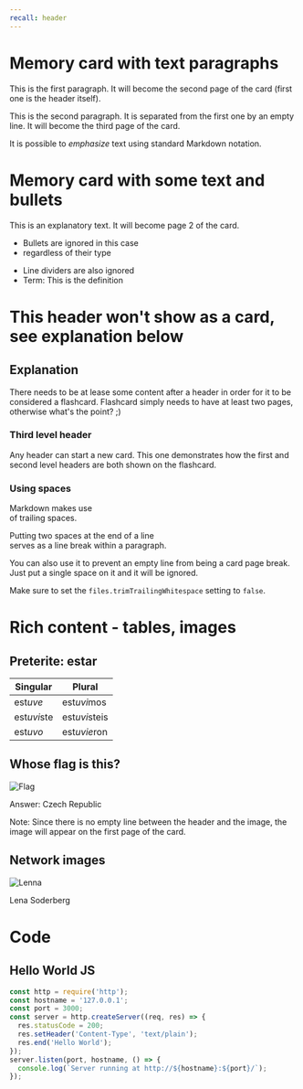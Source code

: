 ```yaml
---
recall: header
---
```


# Memory card with text paragraphs

This is the first paragraph. It will become the second page of the card
(first one is the header itself).

This is the second paragraph. It is separated from the first one by an empty line.
It will become the third page of the card.

It is possible to *emphasize* text using standard Markdown notation.

# Memory card with some text and bullets

This is an explanatory text. It will become page 2 of the card.

- Bullets are ignored in this case
- regardless of their type

* Line dividers are also ignored
* Term: This is the definition

# This header won't show as a card, see explanation below

## Explanation

There needs to be at lease some content after a header in order for it
to be considered a flashcard. Flashcard simply needs to have at least
two pages, otherwise what's the point? ;)

### Third level header

Any header can start a new card. This one demonstrates how
the first and second level headers are both shown on the flashcard.

### Using spaces

Markdown makes use  
of trailing spaces.
 
Putting two spaces at the end of a line  
serves as a line break within a paragraph.
 
You can also use it to prevent an empty line from being a card page break.
Just put a single space on it and it will be ignored.
 
Make sure to set the `files.trimTrailingWhitespace` setting to `false`.

# Rich content - tables, images

## Preterite: estar

|Singular|Plural|
|-|-|
|est*uve* |est*uvi*mos|+
|est*uvi*ste |est*uvi*steis|
|est*uvo* |est*uvie*ron|

## Whose flag is this?
![Flag](media/cz_flag.png)

Answer: Czech Republic

Note: Since there is no empty line between the header and the image, the image will appear on the first page of the card.

## Network images

![Lenna](http://www.lenna.org/len_top.jpg)

Lena Soderberg

# Code

## Hello World JS

```javascript
const http = require('http');
const hostname = '127.0.0.1';
const port = 3000;
const server = http.createServer((req, res) => {
  res.statusCode = 200;
  res.setHeader('Content-Type', 'text/plain');
  res.end('Hello World');
});
server.listen(port, hostname, () => {
  console.log(`Server running at http://${hostname}:${port}/`);
});
```